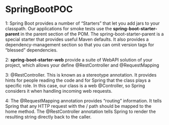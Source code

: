 # SpringBootPOC

1: Spring Boot provides a number of “Starters” that let you add jars to your classpath. Our applications for smoke tests use the **spring-boot-starter-parent** in the parent section of the POM. The spring-boot-starter-parent is a special starter that provides useful Maven defaults. It also provides a dependency-management section so that you can omit version tags for “blessed” dependencies.

2: **spring-boot-starter-web** provide a suite of WebAPI solution of your project, which allows your define @RestController and @RequestMapping

3: @RestController. This is known as a stereotype annotation. It provides hints for people reading the code and for Spring that the class plays a specific role. In this case, our class is a web @Controller, so Spring considers it when handling incoming web requests.

4: The @RequestMapping annotation provides “routing” information. It tells Spring that any HTTP request with the / path should be mapped to the home method. The @RestController annotation tells Spring to render the resulting string directly back to the caller.